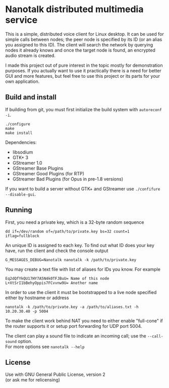 # Nanotalk distributed multimedia service
This is a simple, distributed voice client for Linux desktop.
It can be used for simple calls between nodes;
the peer node is specified by its ID (or an alias you assigned to this ID).
The client will search the network by querying nodes it already knows and once the target node is found,
an encrypted audio stream is created.

I made this project out of pure interest in the topic mostly for demonstration purposes.
If you actually want to use it practically there is a need for better GUI and more features,
but feel free to use this project or its parts for your own application.

## Build and install
If building from git, you must first initialize the build system with `autoreconf -i`.

    ./configure
    make
    make install

Dependencies:

 * libsodium
 * GTK+ 3
 * GStreamer 1.0
 * GStreamer Base Plugins
 * GStreamer Good Plugins (for RTP)
 * GStreamer Bad Plugins (for Opus in pre-1.8 versions)

If you want to build a server without GTK+ and GStreamer use `./confifure --disable-gui`.

## Running
First, you need a private key, which is a 32-byte random sequence

    dd if=/dev/random of=/path/to/private.key bs=32 count=1 iflag=fullblock

An unique ID is assigned to each key.
To find out what ID does your key have, run the client and check the console output

    G_MESSAGES_DEBUG=Nanotalk nanotalk -k /path/to/private.key

You may create a text file with list of aliases for IDs you know. For example

    Eq2dQfYkQU17HY7A5N4k0TFJBuU= Name of this node
    L+XtSrI1bBehyOppis7FCvvnw9U= Another name

In order to use the client it must be bootstrapped to a live node specified either by hostname or address

    nanotalk -k /path/to/private.key -a /path/to/aliases.txt -h 10.20.30.40 -p 5004

To make the client work behind NAT you need to either enable "full-cone" if the router supports it
or setup port forwarding for UDP port 5004.

The client can play a sound file to indicate an incoming call; use the `--call-sound` option.  
For more options see `nanotalk --help`

## License
Use with GNU General Public License, version 2  
(or ask me for relicensing)
